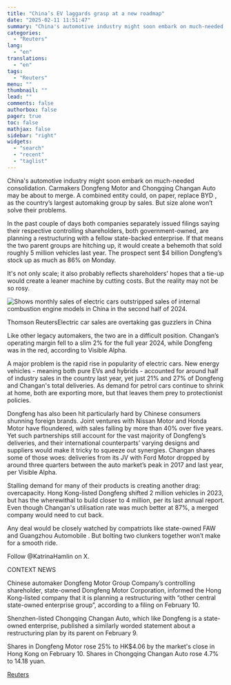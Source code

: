 ```yaml
---
title: "China’s EV laggards grasp at a new roadmap"
date: "2025-02-11 11:51:47"
summary: "China's automotive industry might soon embark on much-needed consolidation. Carmakers Dongfeng Motor and Chongqing Changan Auto may be about to merge. A combined entity could, on paper, replace BYD , as the country’s largest automaking group by sales. But size alone won’t solve their problems.In the past couple of days..."
categories:
  - "Reuters"
lang:
  - "en"
translations:
  - "en"
tags:
  - "Reuters"
menu: ""
thumbnail: ""
lead: ""
comments: false
authorbox: false
pager: true
toc: false
mathjax: false
sidebar: "right"
widgets:
  - "search"
  - "recent"
  - "taglist"
---
```


China's automotive industry might soon embark on much-needed consolidation. Carmakers Dongfeng Motor and Chongqing Changan Auto may be about to merge. A combined entity could, on paper, replace BYD , as the country’s largest automaking group by sales. But size alone won’t solve their problems.

In the past couple of days both companies separately issued filings saying their respective controlling shareholders, both government-owned, are planning a restructuring with a fellow state-backed enterprise. If that means the two parent groups are hitching up, it would create a behemoth that sold roughly 5 million vehicles last year. The prospect sent $4 billion Dongfeng’s stock up as much as 86% on Monday.

It's not only scale; it also probably reflects shareholders' hopes that a tie-up would create a leaner machine by cutting costs. But the reality may not be so rosy.

![Shows monthly sales of electric cars outstripped sales of internal combustion engine models in China in the second half of 2024.](https://s3.tradingview.com/news/image/tag:reuters.com,2025:newsml_L6N3P1074-b905b44daf9dd055bab4cbdc3f3c555e-resized.jpeg)

Thomson ReutersElectric car sales are overtaking gas guzzlers in China



Like other legacy automakers, the two are in a difficult position. Changan’s operating margin fell to a slim 2% for the full year 2024, while Dongfeng was in the red, according to Visible Alpha.

A major problem is the rapid rise in popularity of electric cars. New energy vehicles - meaning both pure EVs and hybrids - accounted for around half of industry sales in the country last year, yet just 21% and 27% of Dongfeng and Changan's total deliveries. As demand for petrol cars continue to shrink at home, both are exporting more, but that leaves them prey to protectionist policies.

Dongfeng has also been hit particularly hard by Chinese consumers shunning foreign brands. Joint ventures with Nissan Motor and Honda Motor have floundered, with sales falling by more than 40% over five years. Yet such partnerships still account for the vast majority of Dongfeng’s deliveries, and their international counterparts’ varying designs and suppliers would make it tricky to squeeze out synergies. Changan shares some of those woes: deliveries from its JV with Ford Motor dropped by around three quarters between the auto market’s peak in 2017 and last year, per Visible Alpha.

Stalling demand for many of their products is creating another drag: overcapacity. Hong Kong-listed Dongfeng shifted 2 million vehicles in 2023, but has the wherewithal to build closer to 4 million, per its last annual report. Even though Changan's utilisation rate was much better at 87%, a merged company would need to cut back.

Any deal would be closely watched by compatriots like state-owned FAW and Guangzhou Automobile . But bolting two clunkers together won’t make for a smooth ride.

Follow @KatrinaHamlin on X.

CONTEXT NEWS

Chinese automaker Dongfeng Motor Group Company’s controlling shareholder, state-owned Dongfeng Motor Corporation, informed the Hong Kong-listed company that it is planning a restructuring with “other central state-owned enterprise group”, according to a filing on February 10.

Shenzhen-listed Chongqing Changan Auto, which like Dongfeng is a state-owned enterprise, published a similarly worded statement about a restructuring plan by its parent on February 9.

Shares in Dongfeng Motor rose 25% to HK$4.06 by the market's close in Hong Kong on February 10. Shares in Chongqing Changan Auto rose 4.7% to 14.18 yuan.

[Reuters](https://www.tradingview.com/news/reuters.com,2025:newsml_L6N3P1074:0-china-s-ev-laggards-grasp-at-a-new-roadmap/)
